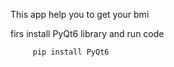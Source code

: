 This app help you to get your bmi

firs install PyQt6 library and  run code

         pip install PyQt6
